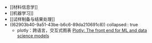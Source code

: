 - [[材料信息学]]
- [[机器学习]]
- [[试样制备与结果处理]]
- ((62903b40-9a51-43be-b6c6-89da210691c8))
  collapsed:: true
	- plotly：跨语言，交互式图表 [Plotly: The front end for ML and data science models](https://plotly.com/)